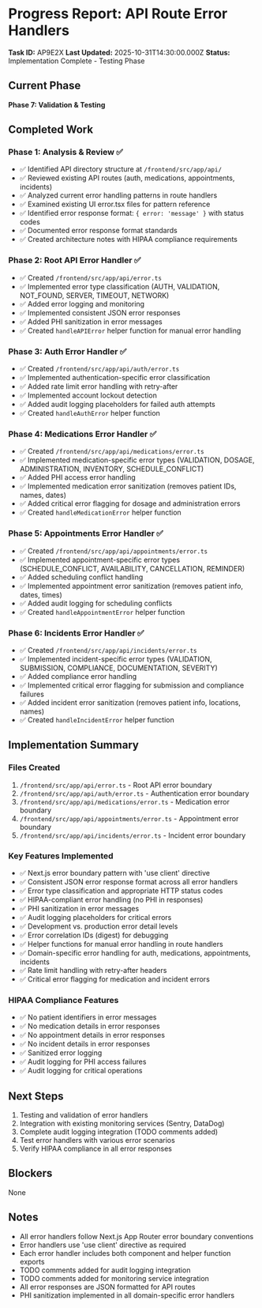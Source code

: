 # Progress Report: API Route Error Handlers

**Task ID:** AP9E2X
**Last Updated:** 2025-10-31T14:30:00.000Z
**Status:** Implementation Complete - Testing Phase

## Current Phase
**Phase 7: Validation & Testing**

## Completed Work

### Phase 1: Analysis & Review ✅
- ✅ Identified API directory structure at `/frontend/src/app/api/`
- ✅ Reviewed existing API routes (auth, medications, appointments, incidents)
- ✅ Analyzed current error handling patterns in route handlers
- ✅ Examined existing UI error.tsx files for pattern reference
- ✅ Identified error response format: `{ error: 'message' }` with status codes
- ✅ Documented error response format standards
- ✅ Created architecture notes with HIPAA compliance requirements

### Phase 2: Root API Error Handler ✅
- ✅ Created `/frontend/src/app/api/error.ts`
- ✅ Implemented error type classification (AUTH, VALIDATION, NOT_FOUND, SERVER, TIMEOUT, NETWORK)
- ✅ Added error logging and monitoring
- ✅ Implemented consistent JSON error responses
- ✅ Added PHI sanitization in error messages
- ✅ Created `handleAPIError` helper function for manual error handling

### Phase 3: Auth Error Handler ✅
- ✅ Created `/frontend/src/app/api/auth/error.ts`
- ✅ Implemented authentication-specific error classification
- ✅ Added rate limit error handling with retry-after
- ✅ Implemented account lockout detection
- ✅ Added audit logging placeholders for failed auth attempts
- ✅ Created `handleAuthError` helper function

### Phase 4: Medications Error Handler ✅
- ✅ Created `/frontend/src/app/api/medications/error.ts`
- ✅ Implemented medication-specific error types (VALIDATION, DOSAGE, ADMINISTRATION, INVENTORY, SCHEDULE_CONFLICT)
- ✅ Added PHI access error handling
- ✅ Implemented medication error sanitization (removes patient IDs, names, dates)
- ✅ Added critical error flagging for dosage and administration errors
- ✅ Created `handleMedicationError` helper function

### Phase 5: Appointments Error Handler ✅
- ✅ Created `/frontend/src/app/api/appointments/error.ts`
- ✅ Implemented appointment-specific error types (SCHEDULE_CONFLICT, AVAILABILITY, CANCELLATION, REMINDER)
- ✅ Added scheduling conflict handling
- ✅ Implemented appointment error sanitization (removes patient info, dates, times)
- ✅ Added audit logging for scheduling conflicts
- ✅ Created `handleAppointmentError` helper function

### Phase 6: Incidents Error Handler ✅
- ✅ Created `/frontend/src/app/api/incidents/error.ts`
- ✅ Implemented incident-specific error types (VALIDATION, SUBMISSION, COMPLIANCE, DOCUMENTATION, SEVERITY)
- ✅ Added compliance error handling
- ✅ Implemented critical error flagging for submission and compliance failures
- ✅ Added incident error sanitization (removes patient info, locations, names)
- ✅ Created `handleIncidentError` helper function

## Implementation Summary

### Files Created
1. `/frontend/src/app/api/error.ts` - Root API error boundary
2. `/frontend/src/app/api/auth/error.ts` - Authentication error boundary
3. `/frontend/src/app/api/medications/error.ts` - Medication error boundary
4. `/frontend/src/app/api/appointments/error.ts` - Appointment error boundary
5. `/frontend/src/app/api/incidents/error.ts` - Incident error boundary

### Key Features Implemented
- ✅ Next.js error boundary pattern with 'use client' directive
- ✅ Consistent JSON error response format across all error handlers
- ✅ Error type classification and appropriate HTTP status codes
- ✅ HIPAA-compliant error handling (no PHI in responses)
- ✅ PHI sanitization in error messages
- ✅ Audit logging placeholders for critical errors
- ✅ Development vs. production error detail levels
- ✅ Error correlation IDs (digest) for debugging
- ✅ Helper functions for manual error handling in route handlers
- ✅ Domain-specific error handling for auth, medications, appointments, incidents
- ✅ Rate limit handling with retry-after headers
- ✅ Critical error flagging for medication and incident errors

### HIPAA Compliance Features
- ✅ No patient identifiers in error messages
- ✅ No medication details in error responses
- ✅ No appointment details in error responses
- ✅ No incident details in error responses
- ✅ Sanitized error logging
- ✅ Audit logging for PHI access failures
- ✅ Audit logging for critical operations

## Next Steps
1. Testing and validation of error handlers
2. Integration with existing monitoring services (Sentry, DataDog)
3. Complete audit logging integration (TODO comments added)
4. Test error handlers with various error scenarios
5. Verify HIPAA compliance in all error responses

## Blockers
None

## Notes
- All error handlers follow Next.js App Router error boundary conventions
- Error handlers use 'use client' directive as required
- Each error handler includes both component and helper function exports
- TODO comments added for audit logging integration
- TODO comments added for monitoring service integration
- All error responses are JSON formatted for API routes
- PHI sanitization implemented in all domain-specific error handlers
